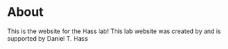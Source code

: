 # About
This is the website for the Hass lab! 
This lab website was created by and is supported by Daniel T. Hass
